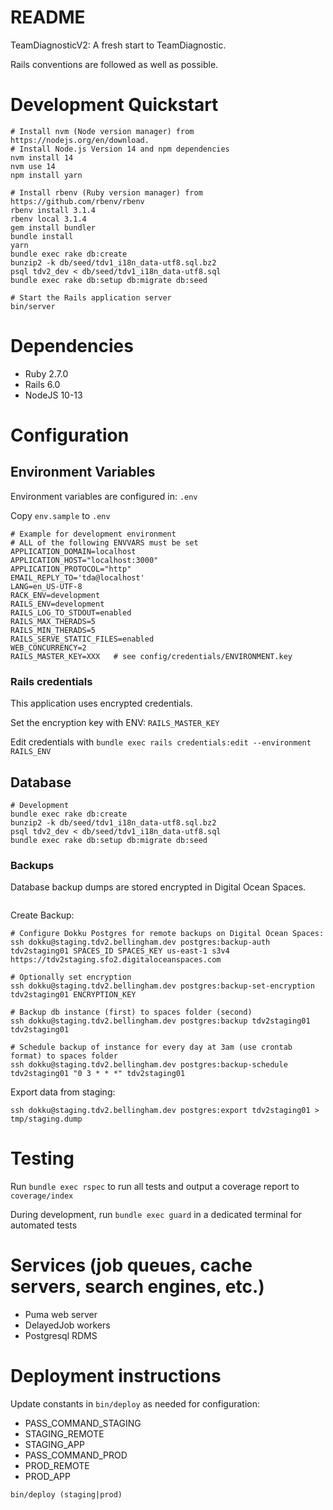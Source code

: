 # README

TeamDiagnosticV2: A fresh start to TeamDiagnostic.

Rails conventions are followed as well as possible.

# Development Quickstart

```
# Install nvm (Node version manager) from https://nodejs.org/en/download.
# Install Node.js Version 14 and npm dependencies
nvm install 14
nvm use 14
npm install yarn

# Install rbenv (Ruby version manager) from https://github.com/rbenv/rbenv
rbenv install 3.1.4
rbenv local 3.1.4
gem install bundler
bundle install
yarn
bundle exec rake db:create
bunzip2 -k db/seed/tdv1_i18n_data-utf8.sql.bz2
psql tdv2_dev < db/seed/tdv1_i18n_data-utf8.sql
bundle exec rake db:setup db:migrate db:seed

# Start the Rails application server
bin/server
```

# Dependencies

* Ruby 2.7.0
* Rails 6.0
* NodeJS 10-13

# Configuration

## Environment Variables

Environment variables are configured in: `.env`

Copy `env.sample` to `.env`

```
# Example for development environment
# ALL of the following ENVVARS must be set
APPLICATION_DOMAIN=localhost
APPLICATION_HOST="localhost:3000"
APPLICATION_PROTOCOL="http"
EMAIL_REPLY_TO='tda@localhost'
LANG=en_US-UTF-8
RACK_ENV=development
RAILS_ENV=development
RAILS_LOG_TO_STDOUT=enabled
RAILS_MAX_THERADS=5
RAILS_MIN_THERADS=5
RAILS_SERVE_STATIC_FILES=enabled
WEB_CONCURRENCY=2
RAILS_MASTER_KEY=XXX   # see config/credentials/ENVIRONMENT.key
```

### Rails credentials

This application uses encrypted credentials.

Set the encryption key with ENV: `RAILS_MASTER_KEY`

Edit credentials with `bundle exec rails credentials:edit --environment RAILS_ENV`

## Database

```
# Development
bundle exec rake db:create
bunzip2 -k db/seed/tdv1_i18n_data-utf8.sql.bz2
psql tdv2_dev < db/seed/tdv1_i18n_data-utf8.sql
bundle exec rake db:setup db:migrate db:seed
```

### Backups

Database backup dumps are stored encrypted in Digital Ocean Spaces.


```
```

Create Backup:

```
# Configure Dokku Postgres for remote backups on Digital Ocean Spaces:
ssh dokku@staging.tdv2.bellingham.dev postgres:backup-auth tdv2staging01 SPACES_ID SPACES_KEY us-east-1 s3v4 https://tdv2staging.sfo2.digitaloceanspaces.com

# Optionally set encryption
ssh dokku@staging.tdv2.bellingham.dev postgres:backup-set-encryption tdv2staging01 ENCRYPTION_KEY

# Backup db instance (first) to spaces folder (second)
ssh dokku@staging.tdv2.bellingham.dev postgres:backup tdv2staging01 tdv2staging01

# Schedule backup of instance for every day at 3am (use crontab format) to spaces folder
ssh dokku@staging.tdv2.bellingham.dev postgres:backup-schedule tdv2staging01 "0 3 * * *" tdv2staging01
```

Export data from staging:

```
ssh dokku@staging.tdv2.bellingham.dev postgres:export tdv2staging01 > tmp/staging.dump
```

# Testing

Run `bundle exec rspec` to run all tests and output a coverage report to `coverage/index`

During development, run `bundle exec guard` in a dedicated terminal for automated tests

# Services (job queues, cache servers, search engines, etc.)

* Puma web server
* DelayedJob workers
* Postgresql RDMS

# Deployment instructions

Update constants in `bin/deploy` as needed for  configuration:

* PASS_COMMAND_STAGING
* STAGING_REMOTE
* STAGING_APP
* PASS_COMMAND_PROD
* PROD_REMOTE
* PROD_APP

`bin/deploy (staging|prod)`
